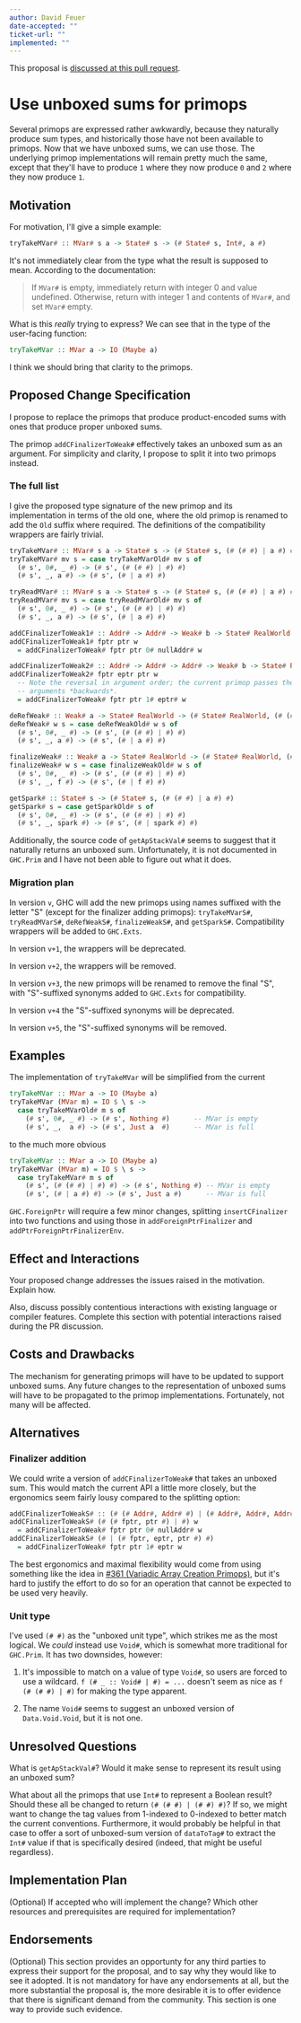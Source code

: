 ```yaml
---
author: David Feuer
date-accepted: ""
ticket-url: ""
implemented: ""
---
```


This proposal is [discussed at this pull request](https://github.com/ghc-proposals/ghc-proposals/pull/367).

# Use unboxed sums for primops

Several primops are expressed rather awkwardly, because they naturally
produce sum types, and historically those have not been available to
primops. Now that we have unboxed sums, we can use those. The underlying
primop implementations will remain pretty much the same, except that
they'll have to produce `1` where they now produce `0` and `2` where
they now produce `1`.

## Motivation

For motivation, I'll give a simple example:

```haskell
tryTakeMVar# :: MVar# s a -> State# s -> (# State# s, Int#, a #)
```

It's not immediately clear from the type what the result is supposed to mean.
According to the documentation:

> If `MVar#` is empty, immediately return with integer 0 and value undefined.
> Otherwise, return with integer 1 and contents of `MVar#`, and set `MVar#` empty.

What is this *really* trying to express? We can see that in the
type of the user-facing function:

```haskell
tryTakeMVar :: MVar a -> IO (Maybe a)
```

I think we should bring that clarity to the primops.

## Proposed Change Specification

I propose to replace the primops that produce product-encoded sums
with ones that produce proper unboxed sums.

The primop `addCFinalizerToWeak#` effectively takes an unboxed sum as
an argument. For simplicity and clarity, I propose to split it into
two primops instead.

### The full list

I give the proposed type signature of the new primop and its implementation in
terms of the old one, where the old primop is renamed to add the `Old` suffix
where required.  The definitions of the compatibility wrappers are fairly
trivial.

```haskell
tryTakeMVar# :: MVar# s a -> State# s -> (# State# s, (# (# #) | a #) #)
tryTakeMVar# mv s = case tryTakeMVarOld# mv s of
  (# s', 0#, _ #) -> (# s', (# (# #) | #) #)
  (# s', _, a #) -> (# s', (# | a #) #)

tryReadMVar# :: MVar# s a -> State# s -> (# State# s, (# (# #) | a #) #)
tryReadMVar# mv s = case tryReadMVarOld# mv s of
  (# s', 0#, _ #) -> (# s', (# (# #) | #) #)
  (# s', _, a #) -> (# s', (# | a #) #)

addCFinalizerToWeak1# :: Addr# -> Addr# -> Weak# b -> State# RealWorld -> (# State# RealWorld, Int# #)
addCFinalizerToWeak1# fptr ptr w
  = addCFinalizerToWeak# fptr ptr 0# nullAddr# w

addCFinalizerToWeak2# :: Addr# -> Addr# -> Addr# -> Weak# b -> State# RealWorld -> (# State# RealWorld, Int# #)
addCFinalizerToWeak2# fptr eptr ptr w
  -- Note the reversal in argument order; the current primop passes the
  -- arguments *backwards*.
  = addCFinalizerToWeak# fptr ptr 1# eptr# w

deRefWeak# :: Weak# a -> State# RealWorld -> (# State# RealWorld, (# (# #) | a #) #)
deRefWeak# w s = case deRefWeakOld# w s of
  (# s', 0#, _ #) -> (# s', (# (# #) | #) #)
  (# s', _, a #) -> (# s', (# | a #) #)

finalizeWeak# :: Weak# a -> State# RealWorld -> (# State# RealWorld, (# (# #) | State# RealWorld -> (# State# RealWorld, b #) #) #)
finalizeWeak# w s = case finalizeWeakOld# w s of
  (# s', 0#, _ #) -> (# s', (# (# #) | #) #)
  (# s', _, f #) -> (# s', (# | f #) #)

getSpark# :: State# s -> (# State# s, (# (# #) | a #) #)
getSpark# s = case getSparkOld# s of
  (# s', 0#, _ #) -> (# s', (# (# #) | #) #)
  (# s', _, spark #) -> (# s', (# | spark #) #)
```

Additionally, the source code of `getApStackVal#` seems to suggest that it
naturally returns an unboxed sum. Unfortunately, it is not documented in
`GHC.Prim` and I have not been able to figure out what it does.

### Migration plan

In version `v`, GHC will add the new primops using names suffixed with the
letter "S" (except for the finalizer adding primops): `tryTakeMVarS#`,
`tryReadMVarS#`, `deRefWeakS#`, `finalizeWeakS#`, and `getSparkS#`. Compatibility
wrappers will be added to `GHC.Exts`.

In version `v+1`, the wrappers will be deprecated.

In version `v+2`, the wrappers will be removed.

In version `v+3`, the new primops will be renamed to remove the final "S", with
"S"-suffixed synonyms added to `GHC.Exts` for compatibility.

In version `v+4` the "S"-suffixed synonyms will be deprecated.

In version `v+5`, the "S"-suffixed synonyms will be removed.

## Examples

The implementation of `tryTakeMVar` will be simplified from the current

```haskell
tryTakeMVar :: MVar a -> IO (Maybe a)
tryTakeMVar (MVar m) = IO $ \ s ->
  case tryTakeMVarOld# m s of
    (# s', 0#, _ #) -> (# s', Nothing #)      -- MVar is empty
    (# s', _,  a #) -> (# s', Just a  #)      -- MVar is full
```

to the much more obvious

```haskell
tryTakeMVar :: MVar a -> IO (Maybe a)
tryTakeMVar (MVar m) = IO $ \ s ->
  case tryTakeMVar# m s of
    (# s', (# (# #) | #) #) -> (# s', Nothing #) -- MVar is empty
    (# s', (# | a #) #) -> (# s', Just a #)      -- MVar is full
```

`GHC.ForeignPtr` will require a few minor changes, splitting `insertCFinalizer`
into two functions and using those in `addForeignPtrFinalizer` and
`addPtrForeignPtrFinalizerEnv`.

## Effect and Interactions

Your proposed change addresses the issues raised in the
motivation. Explain how.

Also, discuss possibly contentious interactions with existing language or compiler
features. Complete this section with potential interactions raised
during the PR discussion.


## Costs and Drawbacks

The mechanism for generating primops will have to be updated to support
unboxed sums. Any future changes to the representation of unboxed sums
will have to be propagated to the primop implementations. Fortunately,
not many will be affected.

## Alternatives

### Finalizer addition

We could write a version of `addCFinalizerToWeak#` that takes an unboxed sum.
This would match the current API a little more closely, but the ergonomics seem
fairly lousy compared to the splitting option:

```haskell
addCFinalizerToWeakS# :: (# (# Addr#, Addr# #) | (# Addr#, Addr#, Addr# #) #) -> Weak# b -> State# RealWorld -> (# State# RealWorld, Int# #)
addCFinalizerToWeakS# (# (# fptr, ptr #) | #) w
  = addCFinalizerToWeak# fptr ptr 0# nullAddr# w
addCFinalizerToWeakS# (# | (# fptr, eptr, ptr #) #)
  = addCFinalizerToWeak# fptr ptr 1# eptr w
```

The best ergonomics and maximal flexibility would come from using something
like the idea in
[#361 (Variadic Array Creation Primops)](https://github.com/ghc-proposals/ghc-proposals/pull/361),
but it's hard to justify the effort to do so for an operation that cannot be
expected to be used very heavily.

### Unit type

I've used `(# #)` as the "unboxed unit type", which strikes me as the
most logical. We *could* instead use `Void#`, which is somewhat more
traditional for `GHC.Prim`. It has two downsides, however:

1. It's impossible to match on a value of type `Void#`, so users are
   forced to use a wildcard. `f (# _ :: Void# | #) = ...` doesn't seem
   as nice as `f (# (# #) | #)` for making the type apparent.

2. The name `Void#` seems to suggest an unboxed version of `Data.Void.Void`,
   but it is not one.

## Unresolved Questions

What is `getApStackVal#`? Would it make sense to represent its result
using an unboxed sum?

What about all the primops that use `Int#` to represent a Boolean result?
Should these all be changed to return `(# (# #) | (# #) #)`? If so, we
might want to change the tag values from 1-indexed to 0-indexed to better
match the current conventions. Furthermore, it would probably be helpful
in that case to offer a sort of unboxed-sum version of `dataToTag#` to
extract the `Int#` value if that is specifically desired (indeed, that
might be useful regardless).

## Implementation Plan

(Optional) If accepted who will implement the change? Which other resources
and prerequisites are required for implementation?

## Endorsements

(Optional) This section provides an opportunty for any third parties to express their
support for the proposal, and to say why they would like to see it adopted.
It is not mandatory for have any endorsements at all, but the more substantial
the proposal is, the more desirable it is to offer evidence that there is
significant demand from the community.  This section is one way to provide
such evidence.

